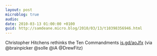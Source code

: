 ```yaml
---
layout: post
microblog: true
audio: 
date: 2010-03-13 01:00:00 +0100
guid: http://samdeane.micro.blog/2010/03/13/t10398356946.html
---
```

Christopher Hitchens rethinks the Ten Commandments [is.gd/aoJfx](http://is.gd/aoJfx) (via @brainpicker @solle @iA @DrewFitz)
